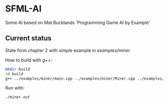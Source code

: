 # SFML-AI
Some AI based on Mat Bucklands 'Programming Game AI by Example'

## Current status
State form chapter 2 with simple example in *examples/miner*

How to build with g++:
```bash
mkdir build
cd build
g++ ../examples/miner/main.cpp ../examples/miner/Miner.cpp ../examples/miner/MinerStates.cpp -o miner.out
```
Run with:
```bash
./miner.out
```

